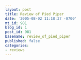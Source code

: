 ```yaml
---
layout: post
title: Review of Pied Piper
date: '2005-08-02 11:18:37 -0700'
mt_id: 981
blog_id: 1
post_id: 981
basename: review_of_pied_piper
published: false
categories:
- reviews
---
```

<br /><br /><br /><br />
